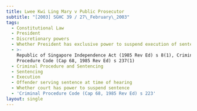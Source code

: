 ```yaml
---
title: Lwee Kwi Ling Mary v Public Prosecutor
subtitle: "[2003] SGHC 39 / 27\_February\_2003"
tags:
  - Constitutional Law
  - President
  - Discretionary powers
  - Whether President has exclusive power to suspend execution of sentence
  - >-
    Republic of Singapore Independence Act (1985 Rev Ed) s 8(1), Criminal
    Procedure Code (Cap 68, 1985 Rev Ed) s 237(1)
  - Criminal Procedure and Sentencing
  - Sentencing
  - Execution
  - Offender serving sentence at time of hearing
  - Whether court has power to suspend sentence
  - 'Criminal Procedure Code (Cap 68, 1985 Rev Ed) s 223'
layout: single
---
```


